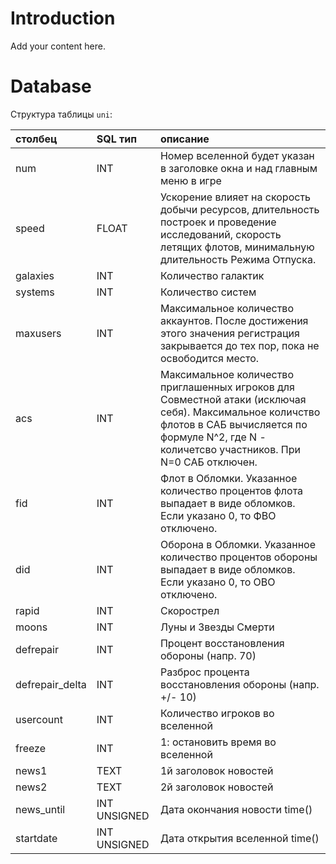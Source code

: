 # Introduction #

Add your content here.


# Database #

Структура таблицы `uni`:

| **столбец** | **SQL тип** | **описание** |
|:-------------------|:---------------|:---------------------|
| num                | INT            | Номер вселенной будет указан в заголовке окна и над главным меню в игре |
| speed              | FLOAT          | Ускорение влияет на скорость добычи ресурсов, длительность построек и проведение исследований, скорость летящих флотов, минимальную длительность Режима Отпуска.|
| galaxies           | INT            | Количество галактик|
| systems            | INT            | Количество систем|
| maxusers           | INT            | Максимальное количество аккаунтов. После достижения этого значения регистрация закрывается до тех пор, пока не освободится место.|
| acs                | INT            | Максимальное количество приглашенных игроков для Совместной атаки (исключая себя). Максимальное количство флотов в САБ вычисляется по формуле N^2, где N - количетсво участников. При N=0 САБ отключен.|
| fid                | INT            | Флот в Обломки. Указанное количество процентов флота выпадает в виде обломков. Если указано 0, то ФВО отключено.|
| did                | INT            | Оборона в Обломки. Указанное количество процентов обороны выпадает в виде обломков. Если указано 0, то ОВО отключено.|
| rapid              | INT            | Скорострел |
| moons              | INT            | Луны и Звезды Смерти|
| defrepair          | INT            | Процент восстановления обороны (напр. 70)|
| defrepair\_delta   | INT            | Разброс процента восстановления обороны (напр. +/- 10)|
| usercount          | INT            | Количество игроков во вселенной|
| freeze             | INT            | 1: остановить время во вселенной |
| news1              | TEXT           | 1й заголовок новостей|
| news2              | TEXT           | 2й заголовок новостей|
| news\_until        | INT UNSIGNED   | Дата окончания новости time()|
| startdate          | INT UNSIGNED   | Дата открытия вселенной time()|